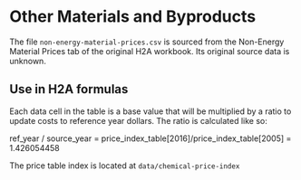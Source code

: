 # Other Materials and Byproducts

The file `non-energy-material-prices.csv` is sourced from the Non-Energy Material Prices tab of the original H2A workbook. Its original source data is unknown.

## Use in H2A formulas

Each data cell in the table is a base value that will be multiplied by a ratio to update costs to reference year dollars. The ratio is calculated like so:

ref_year / source_year = price_index_table[2016]/price_index_table[2005] = 1.426054458

The price table index is located at `data/chemical-price-index`
